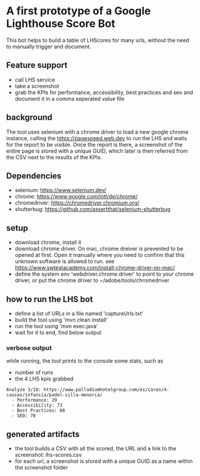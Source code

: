# A first prototype of a Google Lighthouse Score Bot
This bot helps to build a table of LHScores for many urls, without the need to manually trigger and document.
## Feature support
- call LHS service
- take a screenshot
- grab the KPIs for performance, accessibility, best practices and seo and document it in a comma seperated value file

## background
The tool uses selenium with a chrome driver to load a new google chrome instance, calling the https://pagespeed.web.dev to run the LHS and waits for the report to be visible. Once the report is there, a screenshot of the entire page is stored with a unique GUID, which later is then referred from the CSV next to the results of the KPIs.

## Dependencies
- selenium: https://www.selenium.dev/
- chrome: https://www.google.com/intl/de/chrome/
- chromedriver: https://chromedriver.chromium.org/
- shutterbug: https://github.com/assertthat/selenium-shutterbug

## setup
- download chrome, install it
- download chrome driver. On mac, chrome dreiver is prevented to be opened at first. Open it manually where you need to confirm that this unknown software is allowed to run. see https://www.swtestacademy.com/install-chrome-driver-on-mac/
- define the system env 'webdriver.chrome.driver' to point to your chrome driver, or put the chrome driver to ~/adobe/tools/chromedriver

## how to run the LHS bot
- define a list of URLs in a file named 'captureUrls.txt'
- build the tool using 'mvn clean install'
- run the tool using 'mvn exec:java'
- wait for it to end, find below output

### verbose output
while running, the tool prints to the console some stats, such as
- number of runs
- the 4 LHS kpis grabbed

```
Analyze 3/18: https://www.palladiumhotelgroup.com/es/cares/4-causas/infancia/padel-silla-menorca/
  - Performance: 29
  - Accessibility: 73
  - Best Practices: 68
  - SEO: 70
```

## generated artifacts
- the tool builds a CSV with all the scored, the URL and a link to the screenshot: lhs-scores.csv
- for each url, a screenshot is stored with a unique GUID as a name within the screenshot folder
